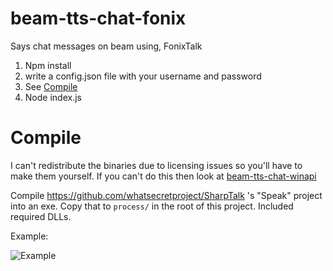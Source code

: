 # beam-tts-chat-fonix
Says chat messages on beam using, FonixTalk

1. Npm install
1. write a config.json file with your username and password
1. See [Compile](#compile)
1. Node index.js

# Compile
I can't redistribute the binaries due to licensing issues so you'll have to make them yourself. If you can't do this then look at [beam-tts-chat-winapi](https://github.com/probableprime/beam-tts-chat-winapi)

Compile https://github.com/whatsecretproject/SharpTalk 's "Speak" project into an exe. Copy that to `process/` in the root of this project. Included required DLLs.

Example:

![Example](https://i.probableprime.co.uk/u/r/6rNY.png)
